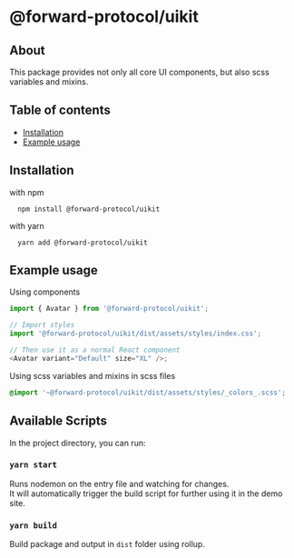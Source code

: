 # @forward-protocol/uikit

## About

This package provides not only all core UI components, but also scss variables and mixins.

## Table of contents

- [Installation](#installation)
- [Example usage](#example-usage)

## Installation

with npm

```shell
  npm install @forward-protocol/uikit
```

with yarn

```shell
  yarn add @forward-protocol/uikit
```

## Example usage

Using components

```typescript
import { Avatar } from '@forward-protocol/uikit';

// Import styles
import '@forward-protocol/uikit/dist/assets/styles/index.css';

// Then use it as a normal React component
<Avatar variant="Default" size="XL" />;
```

Using scss variables and mixins in scss files

```scss
@import '~@forward-protocol/uikit/dist/assets/styles/_colors_.scss';
```

## Available Scripts

In the project directory, you can run:

### `yarn start`

Runs nodemon on the entry file and watching for changes.\
It will automatically trigger the build script for further using it in the demo site.

### `yarn build`

Build package and output in `dist` folder using rollup.
